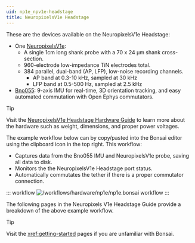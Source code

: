```yaml
---
uid: np1e_npv1e-headstage
title: NeuropixelsV1e Headstage
---
```


These are the devices available on the NeuropixelsV1e Headstage:

- One [NeuropixelsV1e](xref:np1e_npv1e):
    - A single 1cm long shank probe with a 70 x 24 µm shank cross-section.
    - 960-electrode low-impedance TiN electrodes total.
    - 384 parallel, dual-band (AP, LFP), low-noise recording channels.
        - AP band at 0.3-10 kHz, sampled at 30 kHz
        - LFP band at 0.5-500 Hz, sampled at 2.5 kHz
- [Bno055](xref:np1e_bno055): 9-axis IMU for real-time, 3D orientation tracking, and easy automated commutation with Open Ephys commutators.

> [!TIP]
> Visit the [NeuropixelsV1e Headstage Hardware Guide](https://open-ephys.github.io/onix-docs/Hardware%20Guide/Headstages/headstage-neuropix-1e.html) to learn more about the hardware such as weight, dimensions, and proper power voltages.

The example workflow below can by copy/pasted into the Bonsai editor using the clipboard icon in the top right. This workflow:
- Captures data from the Bno055 IMU and NeuropixelsV1e probe, saving all data to disk.
- Monitors the the NeuropixelsV1e Headstage port status.
- Automatically commutates the tether if there is a proper commutator connection. 

::: workflow
![/workflows/hardware/np1e/np1e.bonsai workflow](../../../workflows/hardware/np1e/np1e.bonsai)
:::

The following pages in the Neuropixels V1e Headstage Guide provide a breakdown of the above example workflow.

> [!TIP]
> Visit the <xref:getting-started> pages if you are unfamiliar with Bonsai.
